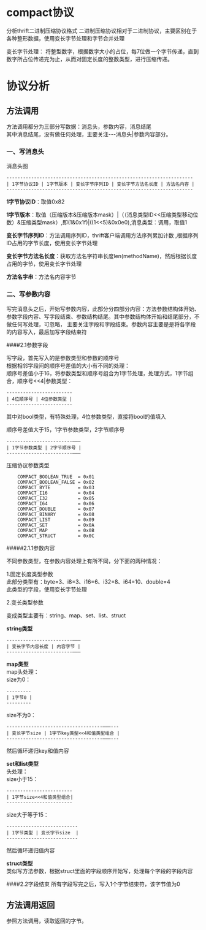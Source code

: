 # compact协议
  分析thrift二进制压缩协议格式 
  二进制压缩协议相对于二进制协议，主要区别在于各种整形数据，使用变长字节处理和字节合并处理
  
  变长字节处理：
  将整型数字，根据数字大小的占位，每7位做一个字节传递，直到数字所占位传递完为止，从而对固定长度的整数类型，进行压缩传递。

# 协议分析
## 方法调用
方法调用都分为三部分写数据：消息头，参数内容，消息结尾  
其中消息结尾，没有做任何处理，主要关注---消息头|参数内容部分。  

### 一、写消息头

消息头图  

```
--------------------------------------------------------------------
| 1字节协议ID | 1字节版本 | 变长字节序列ID | 变长字节方法名长度 | 方法名内容 |
--------------------------------------------------------------------
```

**1字节协议ID**：取值0x82 

**1字节版本**：取值（压缩版本&压缩版本mask）|（（消息类型ID<<压缩类型移动位数）&压缩类型mask）,即(1&0x1f)|((1<<5)&0x0e0),消息类型：调用，取值1

**变长字节序列ID**：方法调用序列ID，thrift客户端调用方法序列累加计数  ,根据序列ID占用的字节长度，使用变长字节处理

**变长字节方法名长度**：获取方法名字符串长度len(methodName)，然后根据长度占用的字节，使用变长字节处理

**方法名字串**：方法名内容字节  


### 二、写参数内容

写完消息头之后，开始写参数内容，此部分分四部分内容：方法参数结构体开始、参数字段内容、写字段结束、参数结构结尾。其中参数结构体开始和结尾部分，不做任何写处理，可忽略，
主要关注字段和字段结束。参数内容主要是是将各字段的内容写入，最后加写字段结束符 

####2.1参数字段

写字段，首先写入的是参数类型和参数的顺序号    
根据相邻字段间的顺序号差值的大小有不同的处理：  
顺序号差值小于16，将参数类型和顺序号组合为1字节处理，处理方式，1字节组合，顺序号<<4|参数类型： 
``` 
------------------------
| 4位顺序号 | 4位参数类型 | 
------------------------  
```
其中对bool类型，有特殊处理，4位参数类型，直接将bool的值填入

顺序号差值大于15，1字节参数类型，2字节顺序号  
```
------------------------———
| 1字节参数类型 | 2字节顺序号 | 
------------------------———
```

压缩协议参数类型

```
	COMPACT_BOOLEAN_TRUE  = 0x01
	COMPACT_BOOLEAN_FALSE = 0x02
	COMPACT_BYTE          = 0x03
	COMPACT_I16           = 0x04
	COMPACT_I32           = 0x05
	COMPACT_I64           = 0x06
	COMPACT_DOUBLE        = 0x07
	COMPACT_BINARY        = 0x08
	COMPACT_LIST          = 0x09
	COMPACT_SET           = 0x0A
	COMPACT_MAP           = 0x0B
	COMPACT_STRUCT        = 0x0C
```


#####2.1.1参数内容

不同参数类型，在参数内容处理上有所不同，分下面的两种情况：  

1.固定长度类型参数  
  此部分类型有：byte=3、i8=3、i16=6、i32=8、i64=10、double=4  
  此类型的字段，使用变长字节处理 

2.变长类型参数  

  变成类型主要有：string、map、set、list、struct  

  **string类型**  
  ```
------------------------———
| 变长字节内容长度 | 内容字节 | 
------------------------———
```
  **map类型**  
map头处理：  
size为0：
```
---------
| 1字节0 | 
---------
```
size不为0：
```
-----------------------------------———---
| 变长字节size | 1字节key类型<<4和值类型组合 |
-----------------------------------———---
```
然后循环递归key和值内容

  **set和list类型**    
头处理：  
size小于15：
```
------------------------
| 1字节size<<4和值类型组合| 
------------------------
```
size大于等于15：
```
--------------------------
| 1字节类型 | 变长字节size  |
--------------------------
```
然后循环递归值内容

  **struct类型**   
  类似写方法参数，根据struct里面的字段顺序开始写，处理每个字段的字段内容

####2.2字段结束
所有字段写完之后，写入1个字节结束符，该字节值为0


## 方法调用返回

参照方法调用，读取返回的字节。



